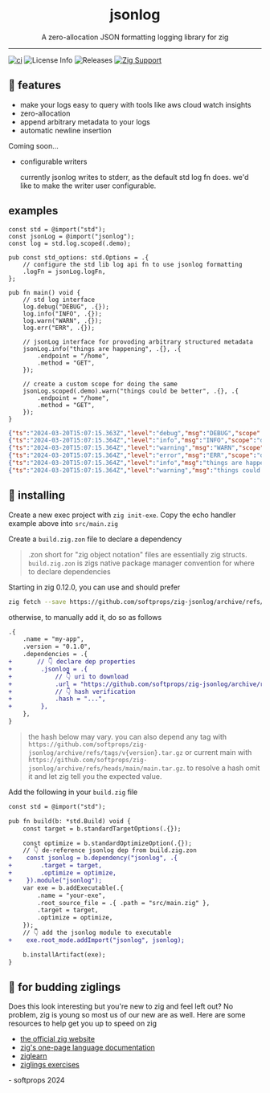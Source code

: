 <h1 align="center">
    jsonlog
</h1>

<div align="center">
    A zero-allocation JSON formatting logging library for zig
</div>

---

[![ci](https://github.com/softprops/zig-jsonlog/actions/workflows/ci.yml/badge.svg)](https://github.com/softprops/zig-jsonlog/actions/workflows/ci.yml) ![License Info](https://img.shields.io/github/license/softprops/zig-jsonlog) ![Releases](https://img.shields.io/github/v/release/softprops/zig-jsonlog) [![Zig Support](https://img.shields.io/badge/zig-0.12.0-black?logo=zig)](https://ziglang.org/documentation/0.13.0/)

## 🍬 features

- make your logs easy to query with tools like aws cloud watch insights
- zero-allocation
- append arbitrary metadata to your logs
- automatic newline insertion

Coming soon...

- configurable writers

  currently jsonlog writes to stderr, as the default std log fn does. we'd like to make the writer user configurable.

## examples

```zig
const std = @import("std");
const jsonLog = @import("jsonlog");
const log = std.log.scoped(.demo);

pub const std_options: std.Options = .{
    // configure the std lib log api fn to use jsonlog formatting
    .logFn = jsonLog.logFn,
};

pub fn main() void {
    // std log interface
    log.debug("DEBUG", .{});
    log.info("INFO", .{});
    log.warn("WARN", .{});
    log.err("ERR", .{});

    // jsonLog interface for provoding arbitrary structured metadata
    jsonLog.info("things are happening", .{}, .{
        .endpoint = "/home",
        .method = "GET",
    });

    // create a custom scope for doing the same
    jsonLog.scoped(.demo).warn("things could be better", .{}, .{
        .endpoint = "/home",
        .method = "GET",
    });
}
```

```json
{"ts":"2024-03-20T15:07:15.363Z","level":"debug","msg":"DEBUG","scope":"demo"}
{"ts":"2024-03-20T15:07:15.364Z","level":"info","msg":"INFO","scope":"demo"}
{"ts":"2024-03-20T15:07:15.364Z","level":"warning","msg":"WARN","scope":"demo"}
{"ts":"2024-03-20T15:07:15.364Z","level":"error","msg":"ERR","scope":"demo"}
{"ts":"2024-03-20T15:07:15.364Z","level":"info","msg":"things are happening","scope":"default","meta":{"endpoint":"/home","method":"GET"}}
{"ts":"2024-03-20T15:07:15.364Z","level":"warning","msg":"things could be better","scope":"demo","meta":{"endpoint":"/home","method":"GET"}}
```

## 📼 installing

Create a new exec project with `zig init-exe`. Copy the echo handler example above into `src/main.zig`

Create a `build.zig.zon` file to declare a dependency

> .zon short for "zig object notation" files are essentially zig structs. `build.zig.zon` is zigs native package manager convention for where to declare dependencies

Starting in zig 0.12.0, you can use and should prefer

```sh
zig fetch --save https://github.com/softprops/zig-jsonlog/archive/refs/tags/v0.2.0.tar.gz
```

otherwise, to manually add it, do so as follows

```diff
.{
    .name = "my-app",
    .version = "0.1.0",
    .dependencies = .{
+       // 👇 declare dep properties
+        .jsonlog = .{
+            // 👇 uri to download
+            .url = "https://github.com/softprops/zig-jsonlog/archive/refs/tags/v0.2.0.tar.gz",
+            // 👇 hash verification
+            .hash = "...",
+        },
    },
}
```

> the hash below may vary. you can also depend any tag with `https://github.com/softprops/zig-jsonlog/archive/refs/tags/v{version}.tar.gz` or current main with `https://github.com/softprops/zig-jsonlog/archive/refs/heads/main/main.tar.gz`. to resolve a hash omit it and let zig tell you the expected value.

Add the following in your `build.zig` file

```diff
const std = @import("std");

pub fn build(b: *std.Build) void {
    const target = b.standardTargetOptions(.{});

    const optimize = b.standardOptimizeOption(.{});
    // 👇 de-reference jsonlog dep from build.zig.zon
+    const jsonlog = b.dependency("jsonlog", .{
+        .target = target,
+        .optimize = optimize,
+    }).module("jsonlog");
    var exe = b.addExecutable(.{
        .name = "your-exe",
        .root_source_file = .{ .path = "src/main.zig" },
        .target = target,
        .optimize = optimize,
    });
    // 👇 add the jsonlog module to executable
+    exe.root_mode.addImport("jsonlog", jsonlog);

    b.installArtifact(exe);
}
```

## 🥹 for budding ziglings

Does this look interesting but you're new to zig and feel left out? No problem, zig is young so most us of our new are as well. Here are some resources to help get you up to speed on zig

- [the official zig website](https://ziglang.org/)
- [zig's one-page language documentation](https://ziglang.org/documentation/0.13.0/)
- [ziglearn](https://ziglearn.org/)
- [ziglings exercises](https://github.com/ratfactor/ziglings)

\- softprops 2024

